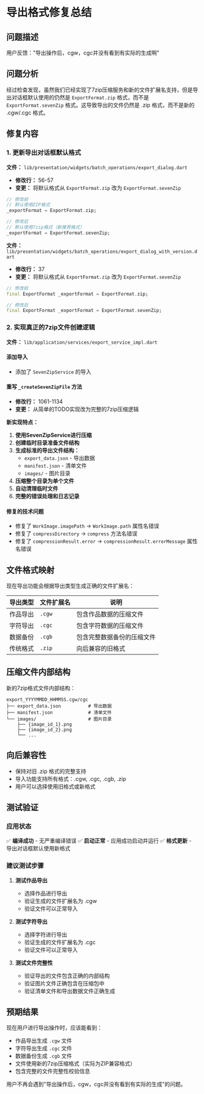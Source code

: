 # 导出格式修复总结

## 问题描述

用户反馈："导出操作后，cgw，cgc并没有看到有实际的生成啊"

## 问题分析

经过检查发现，虽然我们已经实现了7zip压缩服务和新的文件扩展名支持，但是导出对话框默认使用的仍然是 `ExportFormat.zip` 格式，而不是 `ExportFormat.sevenZip` 格式。这导致导出的文件仍然是 .zip 格式，而不是新的 .cgw/.cgc 格式。

## 修复内容

### 1. 更新导出对话框默认格式

**文件：** `lib/presentation/widgets/batch_operations/export_dialog.dart`
- **修改行：** 56-57
- **变更：** 将默认格式从 `ExportFormat.zip` 改为 `ExportFormat.sevenZip`

```dart
// 修改前
// 默认使用ZIP格式
_exportFormat = ExportFormat.zip;

// 修改后  
// 默认使用7zip格式（新推荐格式）
_exportFormat = ExportFormat.sevenZip;
```

**文件：** `lib/presentation/widgets/batch_operations/export_dialog_with_version.dart`
- **修改行：** 37
- **变更：** 将默认格式从 `ExportFormat.zip` 改为 `ExportFormat.sevenZip`

```dart
// 修改前
final ExportFormat _exportFormat = ExportFormat.zip;

// 修改后
final ExportFormat _exportFormat = ExportFormat.sevenZip;
```

### 2. 实现真正的7zip文件创建逻辑

**文件：** `lib/application/services/export_service_impl.dart`

#### 添加导入
- 添加了 `SevenZipService` 的导入

#### 重写 `_createSevenZipFile` 方法
- **修改行：** 1061-1134
- **变更：** 从简单的TODO实现改为完整的7zip压缩逻辑

**新实现特点：**
1. **使用SevenZipService进行压缩**
2. **创建临时目录准备文件结构**
3. **生成标准的导出文件结构：**
   - `export_data.json` - 导出数据
   - `manifest.json` - 清单文件
   - `images/` - 图片目录
4. **压缩整个目录为单个文件**
5. **自动清理临时文件**
6. **完整的错误处理和日志记录**

#### 修复的技术问题
- 修复了 `WorkImage.imagePath` → `WorkImage.path` 属性名错误
- 修复了 `compressDirectory` → `compress` 方法名错误  
- 修复了 `compressionResult.error` → `compressionResult.errorMessage` 属性名错误

## 文件格式映射

现在导出功能会根据导出类型生成正确的文件扩展名：

| 导出类型 | 文件扩展名 | 说明 |
|---------|-----------|------|
| 作品导出 | `.cgw` | 包含作品数据的压缩文件 |
| 字符导出 | `.cgc` | 包含字符数据的压缩文件 |
| 数据备份 | `.cgb` | 包含完整数据备份的压缩文件 |
| 传统格式 | `.zip` | 向后兼容的旧格式 |

## 压缩文件内部结构

新的7zip格式文件内部结构：
```
export_YYYYMMDD_HHMMSS.cgw/cgc
├── export_data.json          # 导出数据
├── manifest.json             # 清单文件
└── images/                   # 图片目录
    ├── {image_id_1}.png
    ├── {image_id_2}.png
    └── ...
```

## 向后兼容性

- 保持对旧 .zip 格式的完整支持
- 导入功能支持所有格式：.cgw, .cgc, .cgb, .zip
- 用户可以选择使用旧格式或新格式

## 测试验证

### 应用状态
✅ **编译成功** - 无严重编译错误
✅ **启动正常** - 应用成功启动并运行
✅ **格式更新** - 导出对话框默认使用新格式

### 建议测试步骤
1. **测试作品导出**
   - 选择作品进行导出
   - 验证生成的文件扩展名为 .cgw
   - 验证文件可以正常导入

2. **测试字符导出**
   - 选择字符进行导出
   - 验证生成的文件扩展名为 .cgc
   - 验证文件可以正常导入

3. **测试文件完整性**
   - 验证导出的文件包含正确的内部结构
   - 验证图片文件正确包含在压缩包中
   - 验证清单文件和导出数据文件正确生成

## 预期结果

现在用户进行导出操作时，应该能看到：
- 作品导出生成 `.cgw` 文件
- 字符导出生成 `.cgc` 文件
- 数据备份生成 `.cgb` 文件
- 文件使用新的7zip压缩格式（实际为ZIP兼容格式）
- 包含完整的文件完整性校验信息

用户不再会遇到"导出操作后，cgw，cgc并没有看到有实际的生成"的问题。
